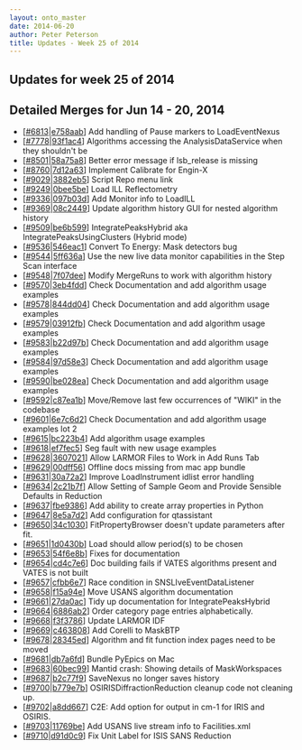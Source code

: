 ```yaml
---
layout: onto_master
date: 2014-06-20
author: Peter Peterson
title: Updates - Week 25 of 2014
---
```

Updates for week 25 of 2014
---------------------------

Detailed Merges for Jun 14 - 20, 2014
-------------------------------------
* \[[#6813](http://trac.mantidproject.org/mantid/ticket/6813)\|[e758aab](https://github.com/mantidproject/mantid/commit/e758aabb6a47680257119a4da167b770822d9b76)\] Add handling of Pause markers to LoadEventNexus
* \[[#7778](http://trac.mantidproject.org/mantid/ticket/7778)\|[93f1ac4](https://github.com/mantidproject/mantid/commit/93f1ac4140c673e02d288658179422ed1b327cb9)\] Algorithms accessing the AnalysisDataService when they shouldn't be
* \[[#8501](http://trac.mantidproject.org/mantid/ticket/8501)\|[58a75a8](https://github.com/mantidproject/mantid/commit/58a75a8c7edde3892aff7759cd51effb22b76454)\] Better error message if lsb_release is missing
* \[[#8760](http://trac.mantidproject.org/mantid/ticket/8760)\|[7d12a63](https://github.com/mantidproject/mantid/commit/7d12a63b344e5970a622397fb8f6d107be18a960)\] Implement Calibrate for Engin-X
* \[[#9029](http://trac.mantidproject.org/mantid/ticket/9029)\|[3882eb5](https://github.com/mantidproject/mantid/commit/3882eb537c73e5e39f659fbd198173092df7e0b1)\] Script Repo menu link
* \[[#9249](http://trac.mantidproject.org/mantid/ticket/9249)\|[0bee5be](https://github.com/mantidproject/mantid/commit/0bee5be62bcfc30f71cb6108a688d0d137721e3a)\] Load ILL Reflectometry
* \[[#9336](http://trac.mantidproject.org/mantid/ticket/9336)\|[097b03d](https://github.com/mantidproject/mantid/commit/097b03dbc16f27d383415ffbff2753e1131bb145)\] Add Monitor info to LoadILL
* \[[#9369](http://trac.mantidproject.org/mantid/ticket/9369)\|[08c2449](https://github.com/mantidproject/mantid/commit/08c2449d2a3c06987dd55c3ae851198a2876c2d4)\] Update algorithm history GUI for nested algorithm history
* \[[#9509](http://trac.mantidproject.org/mantid/ticket/9509)\|[be6b599](https://github.com/mantidproject/mantid/commit/be6b59999ecbc29707ef006c8a77b9d7c8bb87cd)\] IntegratePeaksHybrid aka IntegratePeaksUsingClusters (Hybrid mode)
* \[[#9536](http://trac.mantidproject.org/mantid/ticket/9536)\|[546eac1](https://github.com/mantidproject/mantid/commit/546eac18d996a72a523ff178dd0ef94128e99c01)\] Convert To Energy: Mask detectors bug
* \[[#9544](http://trac.mantidproject.org/mantid/ticket/9544)\|[5ff636a](https://github.com/mantidproject/mantid/commit/5ff636a6ca45b4a5fb75b5367a44f76904d37762)\] Use the new live data monitor capabilities in the Step Scan interface
* \[[#9548](http://trac.mantidproject.org/mantid/ticket/9548)\|[7f07dee](https://github.com/mantidproject/mantid/commit/7f07deecad235ab6d8662339570caa1ea1c86a74)\] Modify MergeRuns to work with algorithm history
* \[[#9570](http://trac.mantidproject.org/mantid/ticket/9570)\|[3eb4fdd](https://github.com/mantidproject/mantid/commit/3eb4fdd5df5c1633f5d1607e2d140668a4606400)\] Check Documentation and add algorithm usage examples
* \[[#9578](http://trac.mantidproject.org/mantid/ticket/9578)\|[844dd04](https://github.com/mantidproject/mantid/commit/844dd04dff6e880f9489f8c8a0a53c6edb27f4c8)\] Check Documentation and add algorithm usage examples
* \[[#9579](http://trac.mantidproject.org/mantid/ticket/9579)\|[03912fb](https://github.com/mantidproject/mantid/commit/03912fb17be9e1d28d3fb43384def70f6ef5e5db)\] Check Documentation and add algorithm usage examples
* \[[#9583](http://trac.mantidproject.org/mantid/ticket/9583)\|[b22d97b](https://github.com/mantidproject/mantid/commit/b22d97b08ba17ee2fae22f0f6d8759e236491bf4)\] Check Documentation and add algorithm usage examples
* \[[#9584](http://trac.mantidproject.org/mantid/ticket/9584)\|[97d58e3](https://github.com/mantidproject/mantid/commit/97d58e3f830332f395b3ee4bf5dfa520b568121d)\] Check Documentation and add algorithm usage examples
* \[[#9590](http://trac.mantidproject.org/mantid/ticket/9590)\|[be028ea](https://github.com/mantidproject/mantid/commit/be028ea032004c5f0c1f5dd91c12151f46719a62)\] Check Documentation and add algorithm usage examples
* \[[#9592](http://trac.mantidproject.org/mantid/ticket/9592)\|[c87ea1b](https://github.com/mantidproject/mantid/commit/c87ea1b6197dcf8deb84ecf39e54769d2a14b1d4)\] Move/Remove last few occurrences of "WIKI" in the codebase
* \[[#9601](http://trac.mantidproject.org/mantid/ticket/9601)\|[6e7c6d2](https://github.com/mantidproject/mantid/commit/6e7c6d24b52bef13c4c21f2b094ff2093843e130)\] Check Documentation and add algorithm usage examples lot 2
* \[[#9615](http://trac.mantidproject.org/mantid/ticket/9615)\|[bc223b4](https://github.com/mantidproject/mantid/commit/bc223b46e37a37106b6861120878e33144aba656)\] Add algorithm usage examples
* \[[#9618](http://trac.mantidproject.org/mantid/ticket/9618)\|[ef7fec5](https://github.com/mantidproject/mantid/commit/ef7fec5e0ed05d3b5c89aaba599614b90b08241d)\] Seg fault with new usage examples
* \[[#9628](http://trac.mantidproject.org/mantid/ticket/9628)\|[3607021](https://github.com/mantidproject/mantid/commit/3607021c3197dcb9e0a887e817ad2362eb173b10)\] Allow LARMOR Files to Work in Add Runs Tab
* \[[#9629](http://trac.mantidproject.org/mantid/ticket/9629)\|[00dff56](https://github.com/mantidproject/mantid/commit/00dff56ec1e595b73b221bf90296ca8ab4176730)\] Offline docs missing from mac app bundle
* \[[#9631](http://trac.mantidproject.org/mantid/ticket/9631)\|[30a72a2](https://github.com/mantidproject/mantid/commit/30a72a2d09388a9b5406439d56ac672bab11962f)\] Improve LoadInstrument idlist error handling
* \[[#9634](http://trac.mantidproject.org/mantid/ticket/9634)\|[2c21b7f](https://github.com/mantidproject/mantid/commit/2c21b7ff7702d7af74516d9808ace5b83c147242)\] Allow Setting of Sample Geom and Provide Sensible Defaults in Reduction
* \[[#9637](http://trac.mantidproject.org/mantid/ticket/9637)\|[fbe9386](https://github.com/mantidproject/mantid/commit/fbe93866be813b42ac87d1f632321dd05e91a5d9)\] Add ability to create array properties in Python
* \[[#9647](http://trac.mantidproject.org/mantid/ticket/9647)\|[8e5a7d2](https://github.com/mantidproject/mantid/commit/8e5a7d20e5a8170fd9845041850acff0c151e0da)\] Add configuration for qtassistant
* \[[#9650](http://trac.mantidproject.org/mantid/ticket/9650)\|[34c1030](https://github.com/mantidproject/mantid/commit/34c103050f8ccb460878bb5d9c1fa0ebbfd49675)\] FitPropertyBrowser doesn't update parameters after fit.
* \[[#9651](http://trac.mantidproject.org/mantid/ticket/9651)\|[1d0430b](https://github.com/mantidproject/mantid/commit/1d0430b306cdc2edd46dc713f819d6e87307714e)\] Load should allow period(s) to be chosen
* \[[#9653](http://trac.mantidproject.org/mantid/ticket/9653)\|[54f6e8b](https://github.com/mantidproject/mantid/commit/54f6e8b417f308587dcae55521ef7eb9f2701f78)\] Fixes for documentation
* \[[#9654](http://trac.mantidproject.org/mantid/ticket/9654)\|[cd4c7e6](https://github.com/mantidproject/mantid/commit/cd4c7e632ce3e7ffbf9f215372c4c79dd40b9d27)\] Doc building fails if VATES algorithms present and VATES is not built
* \[[#9657](http://trac.mantidproject.org/mantid/ticket/9657)\|[cfbb6e7](https://github.com/mantidproject/mantid/commit/cfbb6e76ed0751334ba6319abb4a24fad57ddb2c)\] Race condition in SNSLIveEventDataListener
* \[[#9658](http://trac.mantidproject.org/mantid/ticket/9658)\|[f15a94e](https://github.com/mantidproject/mantid/commit/f15a94e810031b5409f2a399ef5a0f6fb5eb0709)\] Move USANS algorithm documentation
* \[[#9661](http://trac.mantidproject.org/mantid/ticket/9661)\|[27da0ac](https://github.com/mantidproject/mantid/commit/27da0ac03fbb8a754a380782e86ecdf753a67306)\] Tidy up documentation for IntegratePeaksHybrid
* \[[#9664](http://trac.mantidproject.org/mantid/ticket/9664)\|[6886ab2](https://github.com/mantidproject/mantid/commit/6886ab223b86282f9e7a2de26bfd3ee8cefb0bc8)\] Order category page entries alphabetically.
* \[[#9668](http://trac.mantidproject.org/mantid/ticket/9668)\|[f3f3786](https://github.com/mantidproject/mantid/commit/f3f3786500efd9d0ebb7e9a4b019a11c0c2798aa)\] Update LARMOR IDF
* \[[#9669](http://trac.mantidproject.org/mantid/ticket/9669)\|[c463808](https://github.com/mantidproject/mantid/commit/c463808780ff72ea9dd6aaf80856b3b110055d52)\] Add Corelli to MaskBTP
* \[[#9678](http://trac.mantidproject.org/mantid/ticket/9678)\|[28345ed](https://github.com/mantidproject/mantid/commit/28345edfe79481bbca61a2099db30540ed31a722)\] Algorithm and fit function index pages need to be moved
* \[[#9681](http://trac.mantidproject.org/mantid/ticket/9681)\|[db7a6fd](https://github.com/mantidproject/mantid/commit/db7a6fdf43c8a28600172c80ad6be36fd01e6120)\] Bundle PyEpics on Mac
* \[[#9683](http://trac.mantidproject.org/mantid/ticket/9683)\|[60bec99](https://github.com/mantidproject/mantid/commit/60bec995fbd4172871d9d4e97d54b0e61030ac7c)\] Mantid crash: Showing details of MaskWorkspaces
* \[[#9687](http://trac.mantidproject.org/mantid/ticket/9687)\|[b2c77f9](https://github.com/mantidproject/mantid/commit/b2c77f971db53aca5a3d900937d6201844945c47)\] SaveNexus no longer saves history
* \[[#9700](http://trac.mantidproject.org/mantid/ticket/9700)\|[b779e7b](https://github.com/mantidproject/mantid/commit/b779e7b756a7d7e1431deea6e622157baf03960e)\] OSIRISDiffractionReduction cleanup code not cleaning up.
* \[[#9702](http://trac.mantidproject.org/mantid/ticket/9702)\|[a8dd667](https://github.com/mantidproject/mantid/commit/a8dd667c7d64b082bd5f7bc5b4c4d7676a40f770)\] C2E: Add option for output in cm-1 for IRIS and OSIRIS.
* \[[#9703](http://trac.mantidproject.org/mantid/ticket/9703)\|[11769be](https://github.com/mantidproject/mantid/commit/11769befa39a918324ed882c751e0772d8314328)\] Add USANS live stream info to Facilities.xml
* \[[#9710](http://trac.mantidproject.org/mantid/ticket/9710)\|[d91d0c9](https://github.com/mantidproject/mantid/commit/d91d0c9c0d15d4e42de850f03156a4c40890a798)\] Fix Unit Label for ISIS SANS Reduction

